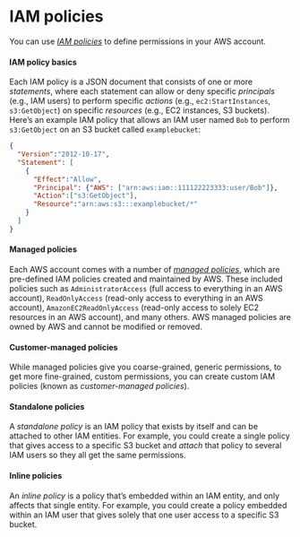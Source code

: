 # IAM policies

You can use _[IAM policies](https://docs.aws.amazon.com/IAM/latest/UserGuide/access_policies.html)_ to define permissions
in your AWS account.



<div className="dlist">

#### IAM policy basics

Each IAM policy is a JSON document that consists of one or more _statements_, where each statement can allow or deny
specific _principals_ (e.g., IAM users) to perform specific _actions_ (e.g., `ec2:StartInstances`, `s3:GetObject`) on
specific _resources_ (e.g., EC2 instances, S3 buckets). Here’s an example IAM policy that allows an IAM user named
`Bob` to perform `s3:GetObject` on an S3 bucket called `examplebucket`:


</div>

``` json
{
  "Version":"2012-10-17",
  "Statement": [
    {
      "Effect":"Allow",
      "Principal": {"AWS": ["arn:aws:iam::111122223333:user/Bob"]},
      "Action":["s3:GetObject"],
      "Resource":"arn:aws:s3:::examplebucket/*"
    }
  ]
}
```



<div className="dlist">

#### Managed policies

Each AWS account comes with a number of
_[managed policies](https://docs.aws.amazon.com/IAM/latest/UserGuide/access_policies_managed-vs-inline.html)_, which
are pre-defined IAM policies created and maintained by AWS. These included policies such as `AdministratorAccess`
(full access to everything in an AWS account), `ReadOnlyAccess` (read-only access to everything in an AWS account),
`AmazonEC2ReadOnlyAccess` (read-only access to solely EC2 resources in an AWS account), and many others. AWS managed
policies are owned by AWS and cannot be modified or removed.

#### Customer-managed policies

While managed policies give you coarse-grained, generic permissions, to get more fine-grained, custom permissions,
you can create custom IAM policies (known as _customer-managed policies_).

#### Standalone policies

A _standalone policy_ is an IAM policy that exists by itself and can be attached to other IAM entities. For example,
you could create a single policy that gives access to a specific S3 bucket and _attach_ that policy to several IAM
users so they all get the same permissions.

#### Inline policies

An _inline policy_ is a policy that’s embedded within an IAM entity, and only affects that single entity. For
example, you could create a policy embedded within an IAM user that gives solely that one user access to a specific
S3 bucket.


</div>






<!-- ##DOCS-SOURCER-START
{"sourcePlugin":"local-copier","hash":"a4908e782e751d52c4e94bd29c054a42"}
##DOCS-SOURCER-END -->
